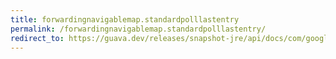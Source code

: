 ```yaml
---
title: forwardingnavigablemap.standardpolllastentry
permalink: /forwardingnavigablemap.standardpolllastentry/
redirect_to: https://guava.dev/releases/snapshot-jre/api/docs/com/google/common/collect/ForwardingNavigableMap.html#standardPollLastEntry--
---
```


